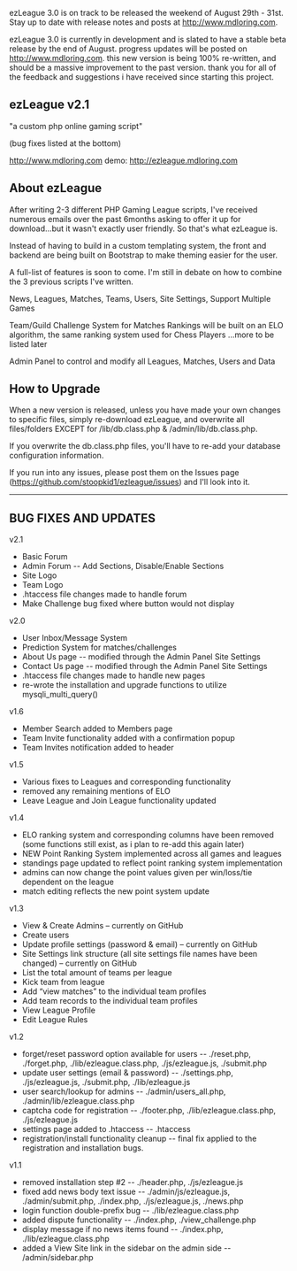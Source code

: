 ezLeague 3.0 is on track to be released the weekend of August 29th - 31st. Stay up to date with release notes and posts at http://www.mdloring.com.

ezLeague 3.0 is currently in development and is slated to have a stable beta release by the end of August. progress updates will be posted on http://www.mdloring.com. this new version is being 100% re-written, and should be a massive improvement to the past version. thank you for all of the feedback and suggestions i have received since starting this project.

ezLeague v2.1
------------------------------------------------------------------------------------------------------------------------
"a custom php online gaming script"

(bug fixes listed at the bottom)

http://www.mdloring.com
demo: http://ezleague.mdloring.com

About ezLeague
------------------------------------------------------------------------------------------------------------------------

After writing 2-3 different PHP Gaming League scripts, I've received numerous emails over the past 6months asking to offer it up for download...but it wasn't exactly user friendly. So that's what ezLeague is.

Instead of having to build in a custom templating system, the front and backend are being built on Bootstrap to make theming easier for the user.

A full-list of features is soon to come. I'm still in debate on how to combine the 3 previous scripts I've written.

News, Leagues, Matches, Teams, Users, Site Settings, Support Multiple Games

Team/Guild Challenge System for Matches
Rankings will be built on an ELO algorithm, the same ranking system used for Chess Players ...more to be listed later

Admin Panel to control and modify all Leagues, Matches, Users and Data

How to Upgrade
------------------------------------------------------------------------------------------------------------------------
When a new version is released, unless you have made your own changes to specific files, simply re-download ezLeague, and overwrite all files/folders EXCEPT for /lib/db.class.php & /admin/lib/db.class.php.

If you overwrite the db.class.php files, you'll have to re-add your database configuration information.

If you run into any issues, please post them on the Issues page (https://github.com/stoopkid1/ezleague/issues) and I'll look into it.

------------------------------------------------------------------------------------------------------------------------
BUG FIXES AND UPDATES
------------------------------------------------------------------------------------------------------------------------
v2.1
- Basic Forum
- Admin Forum -- Add Sections, Disable/Enable Sections
- Site Logo
- Team Logo
- .htaccess file changes made to handle forum
- Make Challenge bug fixed where button would not display

v2.0
- User Inbox/Message System
- Prediction System for matches/challenges
- About Us page -- modified through the Admin Panel Site Settings
- Contact Us page -- modified through the Admin Panel Site Settings
- .htaccess file changes made to handle new pages
- re-wrote the installation and upgrade functions to utilize mysqli_multi_query()

v1.6
- Member Search added to Members page
- Team Invite functionality added with a confirmation popup
- Team Invites notification added to header

v1.5
- Various fixes to Leagues and corresponding functionality
- removed any remaining mentions of ELO
- Leave League and Join League functionality updated

v1.4
- ELO ranking system and corresponding columns have been removed (some functions still exist, as i plan to re-add this again later)
- NEW Point Ranking System implemented across all games and leagues
- standings page updated to reflect point ranking system implementation
- admins can now change the point values given per win/loss/tie dependent on the league
- match editing reflects the new point system update

v1.3
 - View & Create Admins – currently on GitHub
 - Create users
 - Update profile settings (password & email) – currently on GitHub
 - Site Settings link structure (all site settings file names have been changed) – currently on GitHub
 - List the total amount of teams per league
 - Kick team from league
 - Add “view matches” to the individual team profiles
 - Add team records to the individual team profiles
 - View League Profile
 - Edit League Rules

v1.2
 - forget/reset password option available for users -- ./reset.php, ./forget.php, ./lib/ezleague.class.php, ./js/ezleague.js, ./submit.php
 - update user settings (email & password) -- ./settings.php, ./js/ezleague.js, ./submit.php, ./lib/ezleague.js
 - user search/lookup for admins -- ./admin/users_all.php, ./admin/lib/ezleague.class.php
 - captcha code for registration -- ./footer.php, ./lib/ezleague.class.php, ./js/ezleague.js
 - settings page added to .htaccess -- .htaccess
 - registration/install functionality cleanup -- final fix applied to the registration and installation bugs.

v1.1
 - removed installation step #2 -- ./header.php, ./js/ezleague.js
 - fixed add news body text issue -- ./admin/js/ezleague.js, ./admin/submit.php, ./index.php, ./js/ezleague.js, ./news.php
 - login function double-prefix bug -- ./lib/ezleague.class.php
 - added dispute functionality -- ./index.php, ./view_challenge.php
 - display message if no news items found -- ./index.php, ./lib/ezleague.class.php
 - added a View Site link in the sidebar on the admin side -- /admin/sidebar.php
